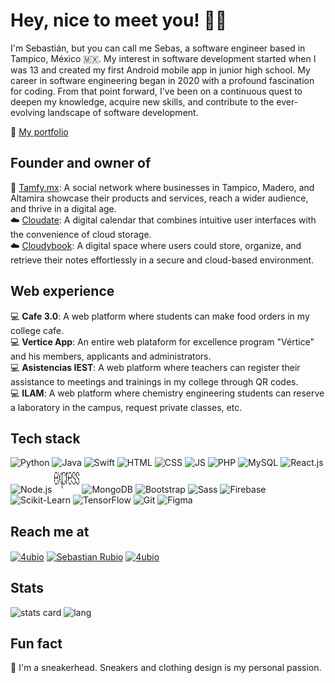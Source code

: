 # Hey, nice to meet you! 👋🏽

I'm Sebastián, but you can call me Sebas, a software engineer based in Tampico, México 🇲🇽. My interest in software development started when I was 13 and created my first Android mobile app in junior high school. My career in software engineering began in 2020 with a profound fascination for coding. From that point forward, I've been on a continuous quest to deepen my knowledge, acquire new skills, and contribute to the ever-evolving landscape of software development.

💼 [My portfolio](https://sebastian-rubio.web.app/) <br>

## Founder and owner of

🌴 [Tamfy.mx](https://tamfy.mx): A social network where businesses in Tampico, Madero, and Altamira showcase their products and services, reach a wider audience, and thrive in a digital age. <br>
☁️ [Cloudate](https://cloudate.netlify.app/): A digital calendar that combines intuitive user interfaces with the convenience of cloud storage. <br>
☁️ [Cloudybook](https://cloudybook.netlify.app/): A digital space where users could store, organize, and retrieve their notes effortlessly in a secure and cloud-based environment. <br>

## Web experience

💻 **Cafe 3.0**: A web platform where students can make food orders in my college cafe. <br>
💻 **Vertice App**: An entire web plataform for excellence program "Vértice" and his members, applicants and administrators. <br>
💻 **Asistencias IEST**: A web platform where teachers can register their assistance to meetings and trainings in my college through QR codes. <br>
💻 **ILAM**: A web platform where chemistry engineering students can reserve a laboratory in the campus, request private classes, etc. <br>

## Tech stack

<p float="left">
    <img src="https://raw.githubusercontent.com/rahuldkjain/github-profile-readme-generator/master/src/images/icons/ProgrammingLanguages/python.svg" alt="Python" height="40" width="40" /> 
    <img src="https://raw.githubusercontent.com/rahuldkjain/github-profile-readme-generator/master/src/images/icons/ProgrammingLanguages/java.svg" alt="Java" height="40" width="40" /> 
    <img src="https://raw.githubusercontent.com/rahuldkjain/github-profile-readme-generator/master/src/images/icons/ProgrammingLanguages/swift.svg" alt="Swift" height="40" width="40" /> 
    <img src="https://raw.githubusercontent.com/rahuldkjain/github-profile-readme-generator/master/src/images/icons/FrontendDevelopment/html.svg" alt="HTML" height="40" width="40" /> 
    <img src="https://raw.githubusercontent.com/rahuldkjain/github-profile-readme-generator/master/src/images/icons/FrontendDevelopment/css.svg" alt="CSS" height="40" width="40" /> 
    <img src="https://raw.githubusercontent.com/rahuldkjain/github-profile-readme-generator/master/src/images/icons/ProgrammingLanguages/javascript.svg" alt="JS" height="40" width="40" /> 
    <img src="https://raw.githubusercontent.com/rahuldkjain/github-profile-readme-generator/master/src/images/icons/ProgrammingLanguages/php.svg" alt="PHP" height="40" width="40" /> 
    <img src="https://raw.githubusercontent.com/rahuldkjain/github-profile-readme-generator/master/src/images/icons/Database/mysql.svg" alt="MySQL" height="40" width="40" /> 
    <img src="https://raw.githubusercontent.com/rahuldkjain/github-profile-readme-generator/master/src/images/icons/FrontendDevelopment/reactjs.svg" alt="React.js" height="40" width="40" /> 
    <img src="https://raw.githubusercontent.com/rahuldkjain/github-profile-readme-generator/master/src/images/icons/BackendDevelopment/nodejs.svg" alt="Node.js" height="40" width="40" /> 
    <img src="https://raw.githubusercontent.com/rahuldkjain/github-profile-readme-generator/master/src/images/icons/BackendDevelopment/express.svg" alt="Express.js" height="40" width="40" /> 
    <img src="https://raw.githubusercontent.com/rahuldkjain/github-profile-readme-generator/master/src/images/icons/Database/mongodb.svg" alt="MongoDB" height="40" width="40" /> 
    <img src="https://raw.githubusercontent.com/rahuldkjain/github-profile-readme-generator/master/src/images/icons/FrontendDevelopment/bootstrap.svg" alt="Bootstrap" height="40" width="40" /> 
    <img src="https://raw.githubusercontent.com/rahuldkjain/github-profile-readme-generator/master/src/images/icons/FrontendDevelopment/sass.svg" alt="Sass" height="40" width="40" /> 
    <img src="https://raw.githubusercontent.com/rahuldkjain/github-profile-readme-generator/master/src/images/icons/BaaS/firebase.svg" alt="Firebase" height="40" width="40" /> 
    <img src="https://raw.githubusercontent.com/rahuldkjain/github-profile-readme-generator/master/src/images/icons/AIML/scikit.svg" alt="Scikit-Learn" height="40" width="40" />
    <img src="https://raw.githubusercontent.com/rahuldkjain/github-profile-readme-generator/master/src/images/icons/AIML/tensorflow.svg" alt="TensorFlow" height="40" width="40" />
    <img src="https://raw.githubusercontent.com/rahuldkjain/github-profile-readme-generator/master/src/images/icons/Other/git.svg" alt="Git" height="40" width="40" /> 
    <img src="https://raw.githubusercontent.com/rahuldkjain/github-profile-readme-generator/master/src/images/icons/Software/figma.svg" alt="Figma" height="40" width="40" /> 
</p>

## Reach me at

<p float="left">
    <a href="https://www.instagram.com/4ubio/" target="blank"><img align="center" src="https://raw.githubusercontent.com/rahuldkjain/github-profile-readme-generator/master/src/images/icons/Social/instagram.svg" alt="4ubio" height="30" width="40" /></a>
    <a href="https://www.linkedin.com/in/sebastiánrubi0/" target="blank"><img align="center" src="https://raw.githubusercontent.com/rahuldkjain/github-profile-readme-generator/master/src/images/icons/Social/linked-in-alt.svg" alt="Sebastian Rubio" height="30" width="40" /></a>
    <a href="https://github.com/4ubio" target="blank"><img align="center" src="https://raw.githubusercontent.com/rahuldkjain/github-profile-readme-generator/master/src/images/icons/Social/github.svg" alt="4ubio" height="30" width="40" /></a>
</p>

## Stats

<p>
    <img alt= "stats card" height="150" src="https://github-readme-stats.vercel.app/api?username=4ubio&count_private=true&theme=github_dark&show_icons=true">
    <img alt="lang" height="150" src="https://github-readme-stats.vercel.app/api/top-langs/?username=4ubio&layout=compact&theme=github_dark">
</p>

## Fun fact

👟 I'm a sneakerhead. Sneakers and clothing design is my personal passion.